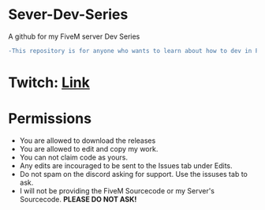 # Sever-Dev-Series
A github for my FiveM server Dev Series

```diff
-This repository is for anyone who wants to learn about how to dev in FiveM.
```
# Twitch: [Link](https://www.twitch.tv/nep__official)
# Permissions
 - You are allowed to download the releases
 - You are allowed to edit and copy my work.
 - You can not claim code as yours. 
 - Any edits are incouraged to be sent to the Issues tab under Edits.
 - Do not spam on the discord asking for support. Use the issuses tab to ask.
 - I will not be providing the FiveM Sourcecode or my Server's Sourcecode. **PLEASE DO NOT ASK!**

